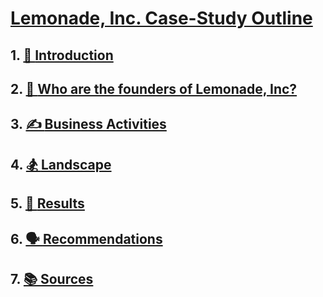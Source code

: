 # [Lemonade, Inc. Case-Study Outline](/README.md)
## 1. [👋 **Introduction**](/README.md#1-👋-introduction👋-introduction)
## 2. [🦍 **Who are the founders of Lemonade, Inc?**](/README.md#2-🦍-who-are-the-founders-of-lemonade-inc🦍-who-are-the-founders-of-lemonade-incfounders) 
## 3. [✍️ **Business Activities**](/README.md#3-✍️-business-activities✍️-business-activities)
## 4. [🏂 **Landscape**](/README.md#4-🏂-landscape🏂-landscape)
## 5. [👀 **Results**](README.md#5-👀-results👀-results)
## 6. [🗣️ **Recommendations**](README.md#6-🗣️-recommendations🗣️-recommendations)
## 7. [📚 **Sources**](/README.md#7-📚-sources📚-sources) 
